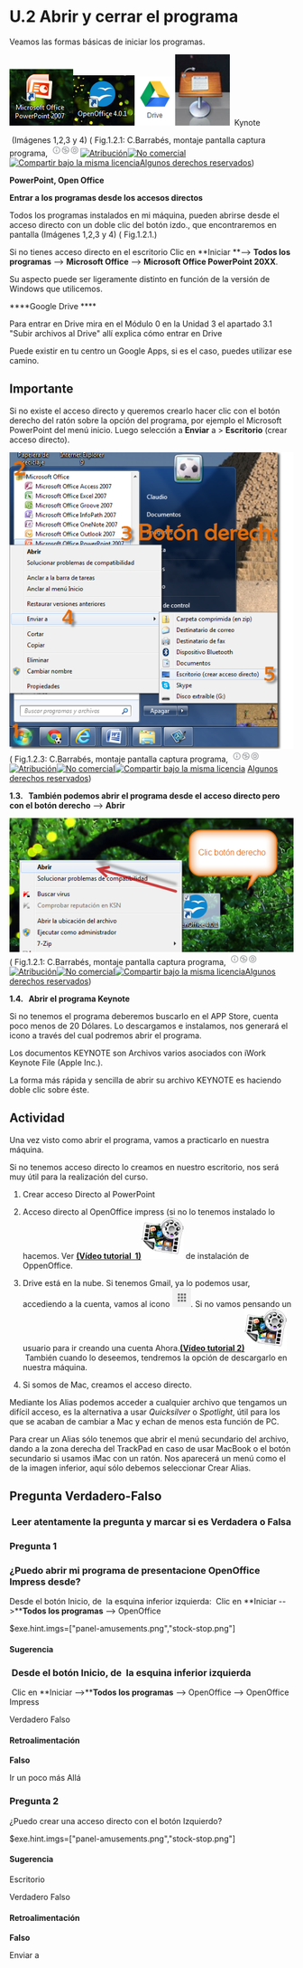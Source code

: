 # U.2 Abrir y cerrar el programa

Veamos las formas básicas de iniciar los programas.


![Abrir PowerPoint](img/abrirPPT.png)![Abrir OpenOffice](img/abrirOpenOffice.png "Acceso directo al OpenOffice")![Icono Drive. Ir a Gmail](img/drive.png "Icono que nos permite entrar en Drive")![Icono de Kynote de MAC](img/kynote.png "Kynote")  Kynote



 (Imágenes 1,2,3 y 4) ( Fig.1.2.1: C.Barrabés, montaje pantalla captura programa, ![Atribución — Debe reconocer los créditos de la obra de la manera especificada por el autor o el licenciante (pero no de una manera que sugiera que tiene su apoyo o que apoyan el uso que hace de su obra). No Comercial — No puede utilizar esta obra para fines comerciales. Compartir bajo la Misma Licencia — Si altera o transforma esta obra, o genera una obra derivada, sólo puede distribuir la obra generada bajo una licencia idéntica a ésta.](img/1algunosderechosreservados.png "Licencia Atribución, no comercial y Compartir bajo la Misma Licencia")[![Atribución](http://l.yimg.com/g/images/spaceout.gif "Atribución")![No comercial](http://l.yimg.com/g/images/spaceout.gif "No comercial")![Compartir bajo la misma licencia](http://l.yimg.com/g/images/spaceout.gif "Compartir bajo la misma licencia")](http://creativecommons.org/licenses/by-nc-sa/2.0/)[Algunos derechos reservados](http://creativecommons.org/licenses/by-nc-sa/2.0/deed.es "Derechos reservados. Atribución-NoComercial-CompartirIgual 2.0 Genérica (CC BY-NC-SA 2.0)"))


**PowerPoint, Open Office**

**Entrar a los programas desde los accesos directos**

Todos los programas instalados en mi máquina, pueden abrirse desde el acceso directo con un doble clic del botón izdo., que encontraremos en pantalla (Imágenes 1,2,3 y 4) ( Fig.1.2.1.) 

Si no tienes acceso directo en el escritorio Clic en **Iniciar **--> **Todos los programas** --> **Microsoft Office** --> **Microsoft Office PowerPoint 20XX**.

Su aspecto puede ser ligeramente distinto en función de la versión de Windows que utilicemos. 

****Google Drive ****

Para entrar en Drive mira en el Módulo 0 en la Unidad 3 el apartado 3.1 "Subir archivos al Drive" allí explica cómo entrar en Drive

Puede existir en tu centro un Google Apps, si es el caso, puedes utilizar ese camino.

## Importante

Si no existe el acceso directo y queremos crearlo hacer clic con el botón derecho del ratón sobre la opción del programa, por ejemplo el Microsoft PowerPoint del menú inicio. Luego selección a **Enviar** a > **Escritorio** (crear acceso directo).


![Crear Acceso Directo PowerPoint](img/accesodirecto.png "Aceso directo: Enviar al escritorio")( Fig.1.2.3: C.Barrabés, montaje pantalla captura programa, ![Atribución — Debe reconocer los créditos de la obra de la manera especificada por el autor o el licenciante (pero no de una manera que sugiera que tiene su apoyo o que apoyan el uso que hace de su obra). No Comercial — No puede utilizar esta obra para fines comerciales. Compartir bajo la Misma Licencia — Si altera o transforma esta obra, o genera una obra derivada, sólo puede distribuir la obra generada bajo una licencia idéntica a ésta.](img/1algunosderechosreservados.png "Licencia Atribución, no comercial y Compartir bajo la Misma Licencia")[![Atribución](http://l.yimg.com/g/images/spaceout.gif "Atribución")![No comercial](http://l.yimg.com/g/images/spaceout.gif "No comercial")![Compartir bajo la misma licencia](http://l.yimg.com/g/images/spaceout.gif "Compartir bajo la misma licencia")](http://creativecommons.org/licenses/by-nc-sa/2.0/) [Algunos derechos reservados](http://creativecommons.org/licenses/by-nc-sa/2.0/deed.es "Derechos reservados. Atribución-NoComercial-CompartirIgual 2.0 Genérica (CC BY-NC-SA 2.0)"))


**1.3.   También podemos abrir el programa desde el acceso directo pero con el botón derecho** --> **Abrir**


![Abrir acceso directo Botón Derecho](img/abrirprogrmbotondcho.png "Abrir Acceso directo con el Botón derecho. Abrir")( Fig.1.2.1: C.Barrabés, montaje pantalla captura programa, ![Atribución — Debe reconocer los créditos de la obra de la manera especificada por el autor o el licenciante (pero no de una manera que sugiera que tiene su apoyo o que apoyan el uso que hace de su obra). No Comercial — No puede utilizar esta obra para fines comerciales. Compartir bajo la Misma Licencia — Si altera o transforma esta obra, o genera una obra derivada, sólo puede distribuir la obra generada bajo una licencia idéntica a ésta.](img/1algunosderechosreservados.png "Licencia Atribución, no comercial y Compartir bajo la Misma Licencia")[![Atribución](http://l.yimg.com/g/images/spaceout.gif "Atribución")![No comercial](http://l.yimg.com/g/images/spaceout.gif "No comercial")![Compartir bajo la misma licencia](http://l.yimg.com/g/images/spaceout.gif "Compartir bajo la misma licencia")](http://creativecommons.org/licenses/by-nc-sa/2.0/)[Algunos derechos reservados](http://creativecommons.org/licenses/by-nc-sa/2.0/deed.es "Derechos reservados. Atribución-NoComercial-CompartirIgual 2.0 Genérica (CC BY-NC-SA 2.0)"))


**1.4.   Abrir el programa Keynote**

Si no tenemos el programa deberemos buscarlo en el APP Store, cuenta poco menos de 20 Dólares. Lo descargamos e instalamos, nos generará el icono a través del cual podremos abrir el programa.

Los documentos KEYNOTE son Archivos varios asociados con iWork Keynote File (Apple Inc.).

La forma más rápida y sencilla de abrir su archivo KEYNOTE es haciendo doble clic sobre éste.

## Actividad

Una vez visto como abrir el programa, vamos a practicarlo en nuestra máquina.

Si no tenemos acceso directo lo creamos en nuestro escritorio, nos será muy útil para la realización del curso.

1.  Crear acceso Directo al PowerPoint

2.  Acceso directo al OpenOffice impress (si no lo tenemos instalado lo hacemos. Ver [**(Vídeo tutorial  1)**![Ver Video tutorial](img/videotutorial1.png "Instala OpenOffice")](http://aularagon.catedu.es/materialesaularagon2013/presentaciones/instalaropenOffice.mp4) de instalación de OppenOffice.


3.  Drive está en la nube. Si tenemos Gmail, ya lo podemos usar, accediendo a la cuenta, vamos al icono ![](img/aplicacionesGmail.png "Aplicaciones Gmail"). Si no vamos pensando un usuario para ir creando una cuenta Ahora.[**(Vídeo tutorial 2)**![Videotutorial: Crear una cuenta Gmail](img/videotutorial1.png)](http://aularagon.catedu.es/materialesaularagon2013/presentaciones/crearcuentagmail.mp4) También cuando lo deseemos, tendremos la opción de descargarlo en nuestra máquina.

4.  Si somos de Mac, creamos el acceso directo. 

Mediante los Alias podemos acceder a cualquier archivo que tengamos un difícil acceso, es la alternativa a usar _Quicksilver_ o _Spotlight_, útil para los que se acaban de cambiar a Mac y echan de menos esta función de PC.

Para crear un Alias sólo tenemos que abrir el menú secundario del archivo, dando a la zona derecha del TrackPad en caso de usar MacBook o el botón secundario si usamos iMac con un ratón. Nos aparecerá un menú como el de la imagen inferior, aquí sólo debemos seleccionar Crear Alias.

## Pregunta Verdadero-Falso

###  Leer atentamente la pregunta y marcar si es Verdadera o Falsa

### Pregunta 1

### ¿Puedo abrir mi programa de presentacione OpenOffice Impress desde?

Desde el botón Inicio, de  la esquina inferior izquierda:  Clic en **Iniciar -->****Todos los programas** --\> OpenOffice

$exe.hint.imgs=\["panel-amusements.png","stock-stop.png"\]

#### Sugerencia

###  Desde el botón Inicio, de  la esquina inferior izquierda

 Clic en **Iniciar -->****Todos los programas** --\> OpenOffice --> OpenOffice Impress

 Verdadero  Falso

#### Retroalimentación

**Falso**

Ir un poco más Allá

### Pregunta 2

¿Puedo crear una acceso directo con el botón Izquierdo?

$exe.hint.imgs=\["panel-amusements.png","stock-stop.png"\]

#### Sugerencia

Escritorio

 Verdadero  Falso

#### Retroalimentación

**Falso**

Enviar a

